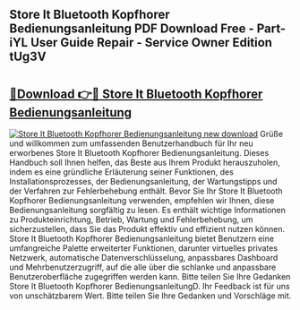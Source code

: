 ## Store It Bluetooth Kopfhorer Bedienungsanleitung PDF Download Free - Part-iYL User Guide Repair - Service Owner Edition tUg3V

# <h2><a href="http://df46og.blite.top/?on=Store+It+Bluetooth+Kopfhorer+Bedienungsanleitung">🔗Download 👉🔴 Store It Bluetooth Kopfhorer Bedienungsanleitung</a></h2>

[![Store It Bluetooth Kopfhorer Bedienungsanleitung new download](https://i.imgur.com/lujVjoI.png)](http://df46og.blite.top/?on=Store+It+Bluetooth+Kopfhorer+Bedienungsanleitung)
Grüße und willkommen zum umfassenden Benutzerhandbuch für Ihr neu erworbenes Store It Bluetooth Kopfhorer Bedienungsanleitung. Dieses Handbuch soll Ihnen helfen, das Beste aus Ihrem Produkt herauszuholen, indem es eine gründliche Erläuterung seiner Funktionen, des Installationsprozesses, der Bedienungsanleitung, der Wartungstipps und der Verfahren zur Fehlerbehebung enthält. Bevor Sie Ihr Store It Bluetooth Kopfhorer Bedienungsanleitung verwenden, empfehlen wir Ihnen, diese Bedienungsanleitung sorgfältig zu lesen. Es enthält wichtige Informationen zu Produkteinrichtung, Betrieb, Wartung und Fehlerbehebung, um sicherzustellen, dass Sie das Produkt effektiv und effizient nutzen können. Store It Bluetooth Kopfhorer Bedienungsanleitung bietet Benutzern eine umfangreiche Palette erweiterter Funktionen, darunter virtuelles privates Netzwerk, automatische Datenverschlüsselung, anpassbares Dashboard und Mehrbenutzerzugriff, auf die alle über die schlanke und anpassbare Benutzeroberfläche zugegriffen werden kann. Bitte teilen Sie Ihre Gedanken Store It Bluetooth Kopfhorer BedienungsanleitungD. Ihr Feedback ist für uns von unschätzbarem Wert. Bitte teilen Sie Ihre Gedanken und Vorschläge mit.

